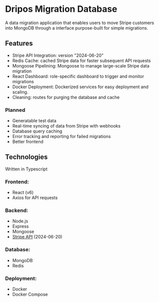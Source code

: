 # Dripos Migration Database

A data migration application that enables users to move Stripe customers into 
MongoDB through a interface purpose-built for simple migrations.

## Features
- Stripe API Integration: version "2024-06-20"
- Redis Cache: cached Stripe data for faster subsequent API requests
- Mongoose Pipelining: Mongoose to manage large-scale Stripe data migration
- React Dashboard: role-specific dashboard to trigger and monitor migrations
- Docker Deployment: Dockerized services for easy deployment and scaling.
- Cleaning: routes for purging the database and cache

### Planned
- Generatable test data
- Real-time syncing of data from Stripe with webhooks
- Database query caching
- Error tracking and reporting for failed migrations
- Better frontend

## Technologies
Written in Typescript

### Frontend:
- React (v6)
- Axios for API requests

### Backend:
- Node.js
- Express
- Mongoose
- [Stripe API](https://github.com/stripe/stripe-node/tree/0c896edf61f1ad24627468f143b0d0d37db9e828) (2024-06-20)

### Database:
- MongoDB
- Redis

### Deployment:
- Docker
- Docker Compose


